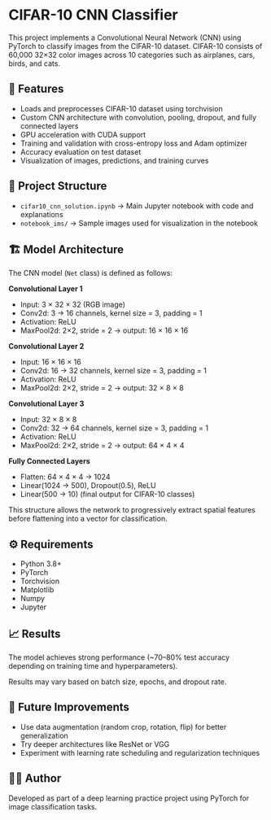 # CIFAR-10 CNN Classifier

This project implements a Convolutional Neural Network (CNN) using PyTorch to classify images from the CIFAR-10 dataset. CIFAR-10 consists of 60,000 32×32 color images across 10 categories such as airplanes, cars, birds, and cats.

## 🚀 Features

- Loads and preprocesses CIFAR-10 dataset using torchvision
- Custom CNN architecture with convolution, pooling, dropout, and fully connected layers
- GPU acceleration with CUDA support
- Training and validation with cross-entropy loss and Adam optimizer
- Accuracy evaluation on test dataset
- Visualization of images, predictions, and training curves

## 📂 Project Structure

- `cifar10_cnn_solution.ipynb` → Main Jupyter notebook with code and explanations
- `notebook_ims/` → Sample images used for visualization in the notebook

## 🏗️ Model Architecture

The CNN model (`Net` class) is defined as follows:

**Convolutional Layer 1**
- Input: 3 × 32 × 32 (RGB image)
- Conv2d: 3 → 16 channels, kernel size = 3, padding = 1
- Activation: ReLU
- MaxPool2d: 2×2, stride = 2 → output: 16 × 16 × 16

**Convolutional Layer 2**
- Input: 16 × 16 × 16
- Conv2d: 16 → 32 channels, kernel size = 3, padding = 1
- Activation: ReLU
- MaxPool2d: 2×2, stride = 2 → output: 32 × 8 × 8

**Convolutional Layer 3**
- Input: 32 × 8 × 8
- Conv2d: 32 → 64 channels, kernel size = 3, padding = 1
- Activation: ReLU
- MaxPool2d: 2×2, stride = 2 → output: 64 × 4 × 4

**Fully Connected Layers**
- Flatten: 64 × 4 × 4 → 1024
- Linear(1024 → 500), Dropout(0.5), ReLU
- Linear(500 → 10) (final output for CIFAR-10 classes)

This structure allows the network to progressively extract spatial features before flattening into a vector for classification.

## ⚙️ Requirements

- Python 3.8+
- PyTorch
- Torchvision
- Matplotlib
- Numpy
- Jupyter

## 📈 Results

The model achieves strong performance (~70–80% test accuracy depending on training time and hyperparameters).

Results may vary based on batch size, epochs, and dropout rate.

## 🔮 Future Improvements

- Use data augmentation (random crop, rotation, flip) for better generalization
- Try deeper architectures like ResNet or VGG
- Experiment with learning rate scheduling and regularization techniques

## 👩‍💻 Author

Developed as part of a deep learning practice project using PyTorch for image classification tasks.
